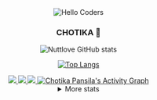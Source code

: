<div align="center" >
<img src="https://github.com/SP-XD/SP-XD/blob/main/images/hellocoders_rounded.gif?raw=true" href="https://github.com/sp-xd" alt="Hello Coders" width="70%"/> <br>

### CHOTIKA 👋

![Nuttlove GitHub stats](https://github-readme-stats.vercel.app/api?username=nuttylove&show_icons=true&theme=react&include_all_commits=true&count_private=true&layout=compact)

[![Top Langs](https://github-readme-stats.vercel.app/api/top-langs/?username=nuttylove&langs_count=10&layout=compact&theme=react)](https://github.com/anuraghazra/github-readme-stats)

<div align="center" >
<a  href="https://github.com/nuttylove">

<img src="https://raw.githubusercontent.com/nuttylove/profile-summary-cards/master/profile-summary-card-output/nord_dark/3-stats.svg" width="32.5%">
<img src="https://raw.githubusercontent.com/nuttylove/profile-summary-cards/master/profile-summary-card-output/nord_dark/1-repos-per-language.svg" width="32.5%">
<img src="https://raw.githubusercontent.com/nuttylove/profile-summary-cards/master/profile-summary-card-output/nord_dark/2-most-commit-language.svg" width="32.5%">
  
<img alt="Chotika Pansila's Activity Graph" src="https://denvercoder1-activity-graph.herokuapp.com/graph/?username=nuttylove&bg_color=1F222E&color=F8D866&line=F85D7F&point=FFFFFF&hide_border=true&theme=react" />

</a>
  <details>
  <summary>More stats</summary>
  
<img align="center" src="https://raw.githubusercontent.com/SP-XD/profile-summary-cards/master/profile-summary-card-output/nord_dark/0-profile-details.svg" >

</details>
</div>
  
</div>

